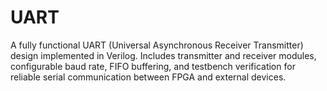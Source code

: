 # UART
A fully functional UART (Universal Asynchronous Receiver Transmitter) design implemented in Verilog. Includes transmitter and receiver modules, configurable baud rate, FIFO buffering, and testbench verification for reliable serial communication between FPGA and external devices.
